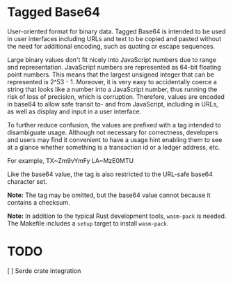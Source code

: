 # Tagged Base64

User-oriented format for binary data. Tagged Base64 is intended to be
used in user interfaces including URLs and text to be copied and
pasted without the need for additional encoding, such as quoting or
escape sequences.

Large binary values don't fit nicely into JavaScript numbers due to
range and representation. JavaScript numbers are represented as 64-bit
floating point numbers. This means that the largest unsigned integer
that can be represented is 2^53 - 1. Moreover, it is very easy to
accidentally coerce a string that looks like a number into a
JavaScript number, thus running the risk of loss of precision, which
is corruption.  Therefore, values are encoded in base64 to allow safe
transit to- and from JavaScript, including in URLs, as well as display
and input in a user interface.

To further reduce confusion, the values are prefixed with a tag
intended to disambiguate usage. Although not necessary for
correctness, developers and users may find it convenient to have a
usage hint enabling them to see at a glance whether something is a
transaction id or a ledger address, etc.

For example,
    TX~Zm9vYmFy
    LA~MzE0MTU

Like the base64 value, the tag is also restricted to the URL-safe
base64 character set.

**Note:** The tag may be omitted, but the base64 value cannot because it contains a checksum.

**Note:** In addition to the typical Rust development tools, `wasm-pack` is needed. The Makefile includes a `setup` target to install `wasm-pack`.

# TODO
[ ] Serde crate integration